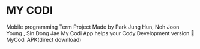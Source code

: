 # MY CODI
Mobile programming Term Project Made by Park Jung Hun, Noh Joon Young , Sin Dong Jae
My Codi App helps your Cody
Development version 🔨
MyCodi APK(direct download)
